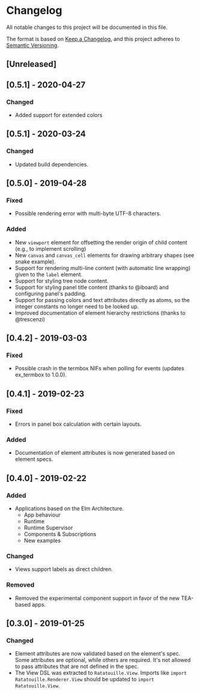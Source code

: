 # Changelog
All notable changes to this project will be documented in this file.

The format is based on [Keep a Changelog](https://keepachangelog.com/en/1.0.0/),
and this project adheres to [Semantic Versioning](https://semver.org/spec/v2.0.0.html).

## [Unreleased]

## [0.5.1] - 2020-04-27

### Changed

* Added support for extended colors

## [0.5.1] - 2020-03-24

### Changed
* Updated build dependencies.


## [0.5.0] - 2019-04-28

### Fixed
* Possible rendering error with multi-byte UTF-8 characters.

### Added
* New `viewport` element for offsetting the render origin of child
  content (e.g., to implement scrolling)
* New `canvas` and `canvas_cell` elements for drawing arbitrary shapes
  (see snake example).
* Support for rendering multi-line content (with automatic line
  wrapping) given to the `label` element.
* Support for styling tree node content.
* Support for styling panel title content (thanks to @iboard) and
  configuring panel's padding.
* Support for passing colors and text attributes directly as
  atoms, so the integer constants no longer need to be looked up.
* Improved documentation of element hierarchy restrictions (thanks to
  @trescenzi)


## [0.4.2] - 2019-03-03

### Fixed
* Possible crash in the termbox NIFs when polling for events (updates ex_termbox
  to 1.0.0).


## [0.4.1] - 2019-02-23

### Fixed
* Errors in panel box calculation with certain layouts.

### Added
* Documentation of element attributes is now generated based on element specs.


## [0.4.0] - 2019-02-22

### Added
* Applications based on the Elm Architecture.
  * App behaviour
  * Runtime
  * Runtime Supervisor
  * Components & Subscriptions
  * New examples

### Changed
* Views support labels as direct children.

### Removed
* Removed the experimental component support in favor of the new TEA-based apps.


## [0.3.0] - 2019-01-25

### Changed

* Element attributes are now validated based on the element's spec. Some
  attributes are optional, while others are required. It's not allowed to pass
  attributes that are not defined in the spec.
* The View DSL was extracted to `Ratatouille.View`. Imports like
  `import Ratatouille.Renderer.View` should be updated to `import Ratatouille.View`.
